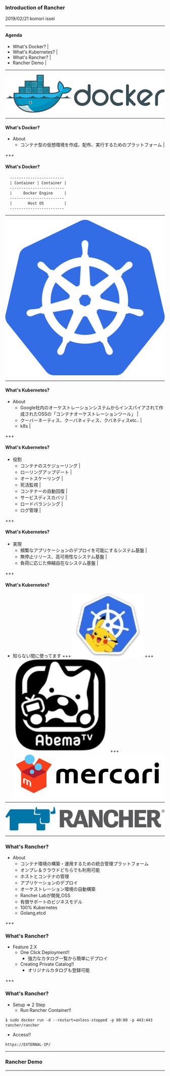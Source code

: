 ### Introduction of Rancher
2019/02/21 komori issei

---
#### Agenda

- What's Docker? |
- What's Kubernetes? |
- What's Rancher? |
- Rancher Demo |

---

![alt](assets/Docker.png)

---

#### What's Docker?
- About
  - コンテナ型の仮想環境を作成、配布、実行するためのプラットフォーム |

+++

#### What's Docker?
~~~
  ------------------------
  | Container | Container |
  ------------------------
  |     Docker Engine     |
  ------------------------
  |       Host OS         |
  ------------------------
~~~

---

![alt](assets/k8s.png)

---

#### What's Kubernetes?
- About
  - Google社内のオーケストレーションシステムからインスパイアされて作成されたOSSの「コンテナオーケストレーションツール」 |
  - クーバーネーティス、クーバネィティス、クバネティスetc.. |
  - k8s |

+++

#### What's Kubernetes?
- 役割
  - コンテナのスケジューリング |
  - ローリングアップデート |
  - オートスケーリング |
  - 死活監視 |
  - コンテナーの自動回復 |
  - サービスディスカバリ |
  - ロードバランシング |
  - ログ管理 |

+++

#### What's Kubernetes?
- 実現
  - 頻繁なアプリケーションのデプロイを可能にするシステム基盤 |
  - 無停止リリース、高可用性なシステム基盤 |
  - 負荷に応じた伸縮自在なシステム基盤 |

+++

#### What's Kubernetes?
 - 知らない間に使ってます
+++
![alt](assets/pokemongo.png)
+++
![alt](assets/abematv.png)
+++
![alt](assets/merukari.png)


---

![alt](assets/rancher-logo-horiz-color.png)

---

### What's Rancher?
- About
  - コンテナ環境の構築・運用するための統合管理プラットフォーム
  - オンプレ＆クラウドどちらでも利用可能
  - ホストとコンテナの管理
  - アプリケーションのデプロイ
  - オーケストレーション環境の自動構築
  - Rancher Labが開発,OSS
  - 有償サポートのビジネスモデル
  - 100% Kubernetes
  - Golang,etcd

+++

### What's Rancher?
- Feature 2.X
  - One Click Deployment!!
    - 強力なカタログ一覧から簡単にデプロイ
  - Creating Private Catalog!!
    - オリジナルカタログも登録可能

+++
### What's Rancher?
- Setup => 2 Step
  - Run Rancher Container!!
~~~
$ sudo docker run -d --restart=unless-stopped -p 80:80 -p 443:443 rancher/rancher
~~~

  - Access!!
~~~
https://EXTERNAL-IP/
~~~



---

### Rancher Demo

---

